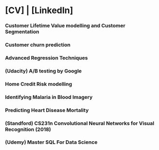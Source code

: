 # [CV] | [LinkedIn]

### Customer Lifetime Value modelling and Customer Segmentation

### Customer churn prediction

### Advanced Regression Techniques

### (Udacity) A/B testing by Google

### Home Credit Risk modelling

### Identifying Malaria in Blood Imagery

### Predicting Heart Disease Mortality

### (Standford) CS231n Convolutional Neural Networks for Visual Recognition (2018)

### (Udemy) Master SQL For Data Science 
